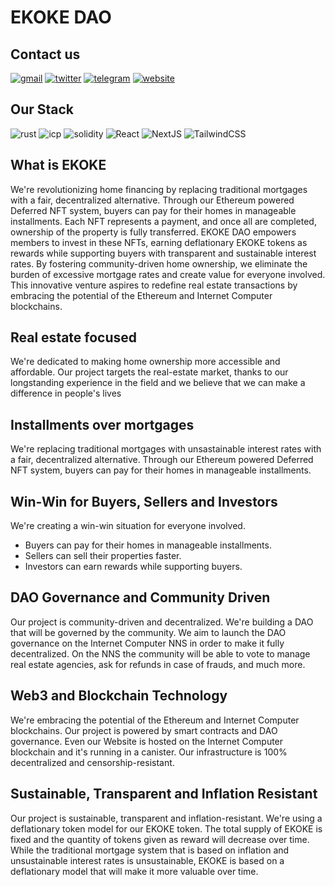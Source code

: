 # EKOKE DAO

## Contact us

[![gmail](https://img.shields.io/badge/Gmail-D14836?style=for-the-badge&logo=gmail&logoColor=white)](mailto:ekokefly@gmail.com)
[![twitter](https://img.shields.io/badge/X.com-000000?style=for-the-badge&logo=x&logoColor=white)](https://twitter.com/ekokedao)
[![telegram](https://img.shields.io/badge/Telegram-2CA5E0?style=for-the-badge&logo=telegram&logoColor=white)](https://t.me/ekokeTOKENgroup)
[![website](https://img.shields.io/badge/website-000000?style=for-the-badge&logo=About.me&logoColor=white)](https://ekokedao.com)

## Our Stack

![rust](https://img.shields.io/badge/Rust-000000?style=for-the-badge&logo=rust&logoColor=white)
![icp](https://img.shields.io/badge/Internet%20Computer-ed4ea5?style=for-the-badge&logo=InternetComputer&logoColor=white)
![solidity](https://img.shields.io/badge/Solidity-%23363636.svg?style=for-the-badge&logo=solidity&logoColor=white)
![React](https://img.shields.io/badge/react-%2320232a.svg?style=for-the-badge&logo=react&logoColor=%2361DAFB)
![NextJS](https://img.shields.io/badge/next%20js-000000?style=for-the-badge&logo=nextdotjs&logoColor=white)
![TailwindCSS](https://img.shields.io/badge/tailwindcss-%2338B2AC.svg?style=for-the-badge&logo=tailwind-css&logoColor=white)

## What is EKOKE

We're revolutionizing home financing by replacing traditional mortgages with a fair, decentralized alternative. Through our Ethereum powered Deferred NFT system, buyers can pay for their homes in manageable installments. Each NFT represents a payment, and once all are completed, ownership of the property is fully transferred. EKOKE DAO empowers members to invest in these NFTs, earning deflationary EKOKE tokens as rewards while supporting buyers with transparent and sustainable interest rates. By fostering community-driven home ownership, we eliminate the burden of excessive mortgage rates and create value for everyone involved. This innovative venture aspires to redefine real estate transactions by embracing the potential of the Ethereum and Internet Computer blockchains.

## Real estate focused

We're dedicated to making home ownership more accessible and affordable. Our project targets the real-estate market, thanks to our longstanding experience in the field and we believe that we can make a difference in people's lives

## Installments over mortgages

We're replacing traditional mortgages with unsastainable interest rates with a fair, decentralized alternative. Through our Ethereum powered Deferred NFT system, buyers can pay for their homes in manageable installments.

## Win-Win for Buyers, Sellers and Investors

We're creating a win-win situation for everyone involved.

- Buyers can pay for their homes in manageable installments.
- Sellers can sell their properties faster.
- Investors can earn rewards while supporting buyers.

## DAO Governance and Community Driven

Our project is community-driven and decentralized. We're building a DAO that will be governed by the community. We aim to launch the DAO governance on the Internet Computer NNS in order to make it fully decentralized. On the NNS the community will be able to vote to manage real estate agencies, ask for refunds in case of frauds, and much more.

## Web3 and Blockchain Technology

We're embracing the potential of the Ethereum and Internet Computer blockchains. Our project is powered by smart contracts and DAO governance. Even our Website is hosted on the Internet Computer blockchain and it's running in a canister. Our infrastructure is 100% decentralized and censorship-resistant.

## Sustainable, Transparent and Inflation Resistant

Our project is sustainable, transparent and inflation-resistant. We're using a deflationary token model for our EKOKE token. The total supply of EKOKE is fixed and the quantity of tokens given as reward will decrease over time. While the traditional mortgage system that is based on inflation and unsustainable interest rates is unsustainable, EKOKE is based on a deflationary model that will make it more valuable over time.
